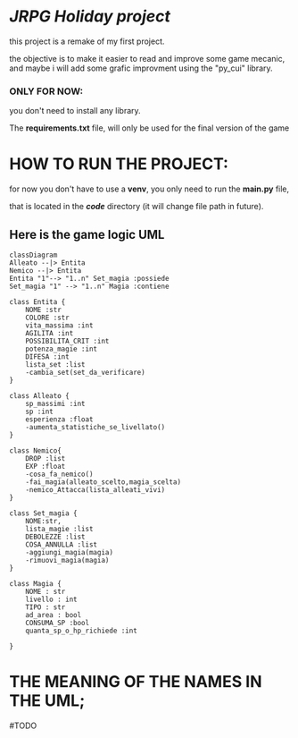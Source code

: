 # *JRPG Holiday project*
this project is a remake of my first project.

the objective is to make it easier to read and improve some game mecanic,
and maybe i will add some grafic improvment
using the "py_cui" library.

### ONLY FOR NOW:
you don't need to install any library.

The **requirements.txt** file, will only be used for the final version of the game 

# HOW TO RUN THE PROJECT:
for now you don't have to use a **venv**, you only need to run the **main.py** file,

that is located in the ***code*** directory (it will change file path in future).
## Here is the game logic UML

```mermaid
classDiagram
Alleato --|> Entita
Nemico --|> Entita
Entita "1"--> "1..n" Set_magia :possiede
Set_magia "1" --> "1..n" Magia :contiene

class Entita {
    NOME :str
    COLORE :str
    vita_massima :int
    AGILITA :int
    POSSIBILITA_CRIT :int
    potenza_magie :int
    DIFESA :int
    lista_set :list
    -cambia_set(set_da_verificare)
}

class Alleato {
    sp_massimi :int
    sp :int
    esperienza :float
    -aumenta_statistiche_se_livellato()
}

class Nemico{
    DROP :list
    EXP :float
    -cosa_fa_nemico()
    -fai_magia(alleato_scelto,magia_scelta)
    -nemico_Attacca(lista_alleati_vivi)
}

class Set_magia {
    NOME:str,
    lista_magie :list
    DEBOLEZZE :list
    COSA_ANNULLA :list
    -aggiungi_magia(magia)
    -rimuovi_magia(magia)
}

class Magia {
    NOME : str
    livello : int
    TIPO : str
    ad_area : bool
    CONSUMA_SP :bool
    quanta_sp_o_hp_richiede :int
    
}
```
# THE MEANING OF THE NAMES IN THE UML;
#TODO